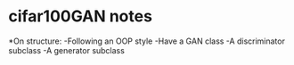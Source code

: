 # cifar100GAN notes 

*On structure:
-Following an OOP style
-Have a GAN class
-A discriminator subclass
-A generator subclass

